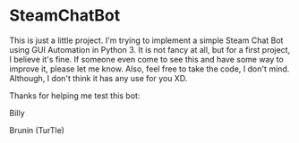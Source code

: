 # SteamChatBot

This is just a little project. I'm trying to implement a simple Steam Chat Bot using GUI Automation in Python 3. 
It is not fancy at all, but for a first project, I believe it's fine. 
If someone even come to see this and have some way to improve it, please let me know.
Also, feel free to take the code, I don't mind. Although, I don't think it has any use for you XD.

Thanks for helping me test this bot:

Billy 

Brunin (TurTle)
